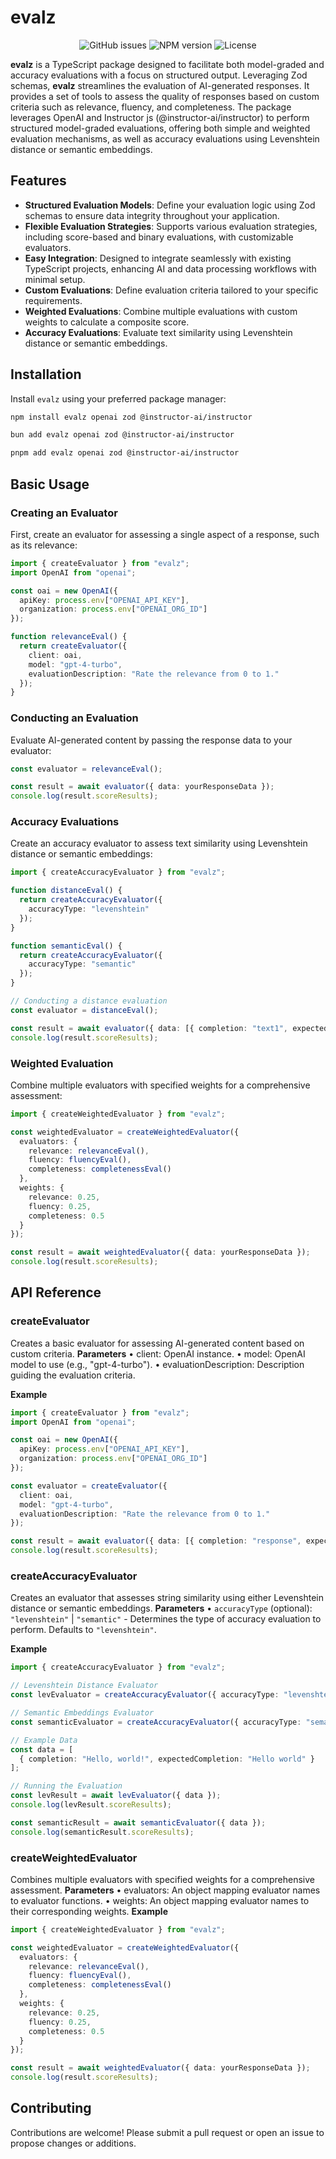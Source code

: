 # evalz

<div align="center">
  <img alt="GitHub issues" src="https://img.shields.io/github/issues/hack-dance/island-ai.svg?style=flat-square&labelColor=000000">
  <img alt="NPM version" src="https://img.shields.io/npm/v/evalz.svg?style=flat-square&logo=npm&labelColor=000000&label=evalz">
  <img alt="License" src="https://img.shields.io/npm/l/evalz.svg?style=flat-square&labelColor=000000">
</div>

**evalz** is a TypeScript package designed to facilitate both model-graded and accuracy evaluations with a focus on structured output. Leveraging Zod schemas, **evalz** streamlines the evaluation of AI-generated responses. It provides a set of tools to assess the quality of responses based on custom criteria such as relevance, fluency, and completeness. The package leverages OpenAI and Instructor js (@instructor-ai/instructor) to perform structured model-graded evaluations, offering both simple and weighted evaluation mechanisms, as well as accuracy evaluations using Levenshtein distance or semantic embeddings.

## Features

-  **Structured Evaluation Models**: Define your evaluation logic using Zod schemas to ensure data integrity throughout your application.
-  **Flexible Evaluation Strategies**: Supports various evaluation strategies, including score-based and binary evaluations, with customizable evaluators.
-  **Easy Integration**: Designed to integrate seamlessly with existing TypeScript projects, enhancing AI and data processing workflows with minimal setup.
-  **Custom Evaluations**: Define evaluation criteria tailored to your specific requirements.
-  **Weighted Evaluations**: Combine multiple evaluations with custom weights to calculate a composite score.
-  **Accuracy Evaluations**: Evaluate text similarity using Levenshtein distance or semantic embeddings.

## Installation

Install `evalz` using your preferred package manager:

```bash
npm install evalz openai zod @instructor-ai/instructor

bun add evalz openai zod @instructor-ai/instructor

pnpm add evalz openai zod @instructor-ai/instructor
```

## Basic Usage
### Creating an Evaluator
First, create an evaluator for assessing a single aspect of a response, such as its relevance:

```typescript
import { createEvaluator } from "evalz";
import OpenAI from "openai";

const oai = new OpenAI({
  apiKey: process.env["OPENAI_API_KEY"],
  organization: process.env["OPENAI_ORG_ID"]
});

function relevanceEval() {
  return createEvaluator({
    client: oai,
    model: "gpt-4-turbo",
    evaluationDescription: "Rate the relevance from 0 to 1."
  });
}
```

### Conducting an Evaluation
Evaluate AI-generated content by passing the response data to your evaluator:

```typescript
const evaluator = relevanceEval();

const result = await evaluator({ data: yourResponseData });
console.log(result.scoreResults);
```

### Accuracy Evaluations
Create an accuracy evaluator to assess text similarity using Levenshtein distance or semantic embeddings:

```typescript
import { createAccuracyEvaluator } from "evalz";

function distanceEval() {
  return createAccuracyEvaluator({
    accuracyType: "levenshtein"
  });
}

function semanticEval() {
  return createAccuracyEvaluator({
    accuracyType: "semantic"
  });
}

// Conducting a distance evaluation
const evaluator = distanceEval();

const result = await evaluator({ data: [{ completion: "text1", expectedCompletion: "text2" }] });
console.log(result.scoreResults);

```


### Weighted Evaluation
Combine multiple evaluators with specified weights for a comprehensive assessment:

```typescript
import { createWeightedEvaluator } from "evalz";

const weightedEvaluator = createWeightedEvaluator({
  evaluators: {
    relevance: relevanceEval(),
    fluency: fluencyEval(),
    completeness: completenessEval()
  },
  weights: {
    relevance: 0.25,
    fluency: 0.25,
    completeness: 0.5
  }
});

const result = await weightedEvaluator({ data: yourResponseData });
console.log(result.scoreResults);
```

## API Reference

### createEvaluator
Creates a basic evaluator for assessing AI-generated content based on custom criteria.
**Parameters**
	•	client: OpenAI instance.
	•	model: OpenAI model to use (e.g., "gpt-4-turbo").
	•	evaluationDescription: Description guiding the evaluation criteria.

**Example**

```typescript
import { createEvaluator } from "evalz";
import OpenAI from "openai";

const oai = new OpenAI({
  apiKey: process.env["OPENAI_API_KEY"],
  organization: process.env["OPENAI_ORG_ID"]
});

const evaluator = createEvaluator({
  client: oai,
  model: "gpt-4-turbo",
  evaluationDescription: "Rate the relevance from 0 to 1."
});

const result = await evaluator({ data: [{ completion: "response", expectedCompletion: "expected" }] });
console.log(result.scoreResults);
```

### createAccuracyEvaluator
Creates an evaluator that assesses string similarity using either Levenshtein distance or semantic embeddings.
**Parameters**
	•	`accuracyType` (optional): `"levenshtein"` | `"semantic"` - Determines the type of accuracy evaluation to perform. Defaults to `"levenshtein"`.

**Example**

```typescript
import { createAccuracyEvaluator } from "evalz";

// Levenshtein Distance Evaluator
const levEvaluator = createAccuracyEvaluator({ accuracyType: "levenshtein" });

// Semantic Embeddings Evaluator
const semanticEvaluator = createAccuracyEvaluator({ accuracyType: "semantic" });

// Example Data
const data = [
  { completion: "Hello, world!", expectedCompletion: "Hello world" }
];

// Running the Evaluation
const levResult = await levEvaluator({ data });
console.log(levResult.scoreResults);

const semanticResult = await semanticEvaluator({ data });
console.log(semanticResult.scoreResults);
```

### createWeightedEvaluator
Combines multiple evaluators with specified weights for a comprehensive assessment.
**Parameters**
	•	﻿evaluators: An object mapping evaluator names to evaluator functions.
	•	﻿weights: An object mapping evaluator names to their corresponding weights.
**Example**
```typescript
import { createWeightedEvaluator } from "evalz";

const weightedEvaluator = createWeightedEvaluator({
  evaluators: {
    relevance: relevanceEval(),
    fluency: fluencyEval(),
    completeness: completenessEval()
  },
  weights: {
    relevance: 0.25,
    fluency: 0.25,
    completeness: 0.5
  }
});

const result = await weightedEvaluator({ data: yourResponseData });
console.log(result.scoreResults);
```

## Contributing
Contributions are welcome! Please submit a pull request or open an issue to propose changes or additions.